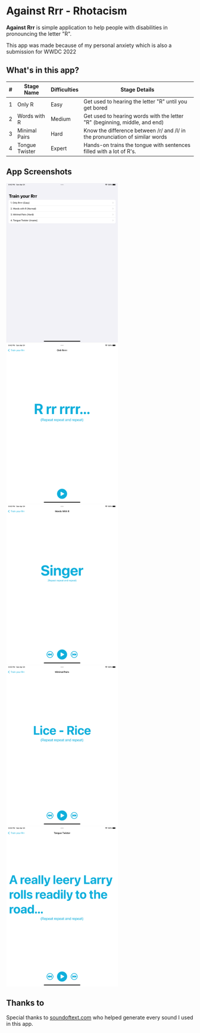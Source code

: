 # Against Rrr - Rhotacism

**Against Rrr** is simple application to help people with disabilities in pronouncing the letter "R".

This app was made because of my personal anxiety which is also a submission for WWDC 2022

## What's in this app?

| # | Stage Name        | Difficulties  | Stage Details                                                                 |
| - | ----------------- | ------------- | ----------------------------------------------------------------------------- |
| 1 | Only R            | Easy          | Get used to hearing the letter "R" until you get bored                        |
| 2 | Words with R      | Medium        | Get used to hearing words with the letter "R" (beginning, middle, and end)    |
| 3 | Minimal Pairs     | Hard          | Know the difference between /r/ and /l/ in the pronunciation of similar words |
| 4 | Tongue Twister    | Expert        | Hands-on trains the tongue with sentences filled with a lot of R's.           |


## App Screenshots

<img src="/Resources/AppScreenshot/1.%20Main%20Menu.png" width="300" alt="Main Menu"><img src="/Resources/AppScreenshot/2.%20Stage%20Easy.png" width="300" alt="Stage Easy"><img src="/Resources/AppScreenshot/3.%20Stage%20Medium.png" width="300" alt="Stage Medium"><img src="/Resources/AppScreenshot/4.%20Stage%20Hard.png" width="300" alt="Stage Hard"><img src="/Resources/AppScreenshot/5.%20Stage%20Expert.png" width="300" alt="Stage Expert">


## Thanks to

Special thanks to [soundoftext.com](https://soundoftext.com/) who helped generate every sound I used in this app.
